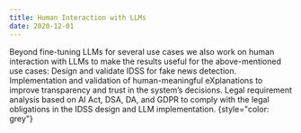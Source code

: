 ```yaml
---
title: Human Interaction with LLMs
date: 2020-12-01
---
```

Beyond fine-tuning LLMs for several use cases we also work on human interaction with LLMs to make the results useful for the above-mentioned use cases:
Design and validate  IDSS for fake news detection.
Implementation and validation of human-meaningful  eXplanations to improve transparency and trust in the system’s decisions.
Legal requirement analysis based on AI Act, DSA, DA, and GDPR to comply with the legal obligations in the IDSS design and LLM implementation.
{style="color: grey"}
<!--keep-->
<!--three-->
<!--blank lines-->

